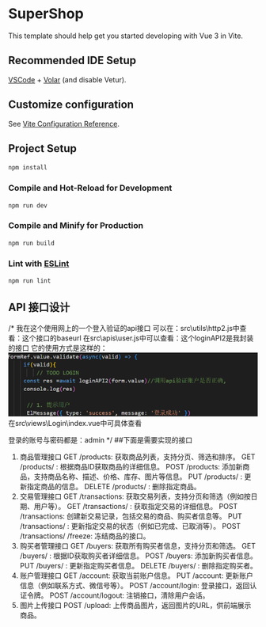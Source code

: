 # SuperShop

This template should help get you started developing with Vue 3 in Vite.

## Recommended IDE Setup

[VSCode](https://code.visualstudio.com/) + [Volar](https://marketplace.visualstudio.com/items?itemName=Vue.volar) (and disable Vetur).

## Customize configuration

See [Vite Configuration Reference](https://vitejs.dev/config/).

## Project Setup

```sh
npm install
```

### Compile and Hot-Reload for Development

```sh
npm run dev
```

### Compile and Minify for Production

```sh
npm run build
```

### Lint with [ESLint](https://eslint.org/)

```sh
npm run lint
```
## API 接口设计
/*
我在这个使用网上的一个登入验证的api接口
可以在：src\utils\http2.js中查看：这个接口的baseurl
在src\apis\user.js中可以查看：这个loginAPI2是我封装的接口
它的使用方式是这样的：
![alt text](image.png)
在src\views\Login\index.vue中可具体查看

登录的账号与密码都是：admin
 */
 ##下面是需要实现的接口
1. 商品管理接口
GET /products: 获取商品列表，支持分页、筛选和排序。
GET /products/
: 根据商品ID获取商品的详细信息。
POST /products: 添加新商品，支持商品名称、描述、价格、库存、图片等信息。
PUT /products/
: 更新指定商品的信息。
DELETE /products/
: 删除指定商品。
2. 交易管理接口
GET /transactions: 获取交易列表，支持分页和筛选（例如按日期、用户等）。
GET /transactions/
: 获取指定交易的详细信息。
POST /transactions: 创建新交易记录，包括交易的商品、购买者信息等。
PUT /transactions/
: 更新指定交易的状态（例如已完成、已取消等）。
POST /transactions/
/freeze: 冻结商品的接口。
3. 购买者管理接口
GET /buyers: 获取所有购买者信息，支持分页和筛选。
GET /buyers/
: 根据ID获取购买者详细信息。
POST /buyers: 添加新购买者信息。
PUT /buyers/
: 更新指定购买者信息。
DELETE /buyers/
: 删除指定购买者。
4. 账户管理接口
GET /account: 获取当前账户信息。
PUT /account: 更新账户信息（例如联系方式、微信号等）。
POST /account/login: 登录接口，返回认证令牌。
POST /account/logout: 注销接口，清除用户会话。
5. 图片上传接口
POST /upload: 上传商品图片，返回图片的URL，供前端展示商品。
